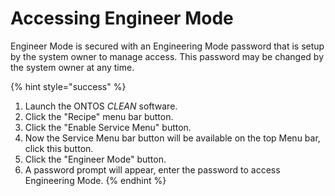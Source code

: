 # Accessing Engineer Mode

Engineer Mode is secured with an Engineering Mode password that is setup by the system owner to manage access. This password may be changed by the system owner at any time.&#x20;

{% hint style="success" %}
1. Launch the ONTOS _CLEAN_ software.
2. Click the "Recipe" menu bar button.&#x20;
3. Click the "Enable Service Menu" button.&#x20;
4. Now the Service Menu bar button will be available on the top Menu bar, click this button.
5. Click the "Engineer Mode" button.
6. A password prompt will appear, enter the password to access Engineering Mode.
{% endhint %}
